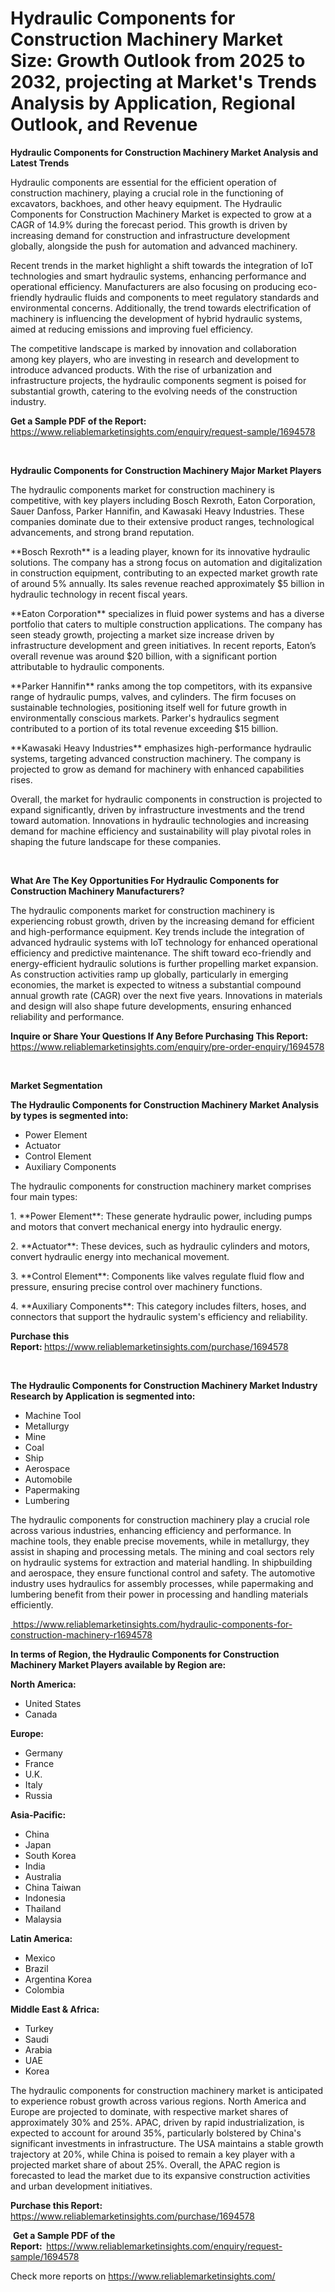 <p><h1>Hydraulic Components for Construction Machinery Market Size: Growth Outlook from 2025 to 2032, projecting at Market's Trends Analysis by Application, Regional Outlook, and Revenue</h1></p><p><strong>Hydraulic Components for Construction Machinery Market Analysis and Latest Trends</strong></p>
<p><p>Hydraulic components are essential for the efficient operation of construction machinery, playing a crucial role in the functioning of excavators, backhoes, and other heavy equipment. The Hydraulic Components for Construction Machinery Market is expected to grow at a CAGR of 14.9% during the forecast period. This growth is driven by increasing demand for construction and infrastructure development globally, alongside the push for automation and advanced machinery.</p><p>Recent trends in the market highlight a shift towards the integration of IoT technologies and smart hydraulic systems, enhancing performance and operational efficiency. Manufacturers are also focusing on producing eco-friendly hydraulic fluids and components to meet regulatory standards and environmental concerns. Additionally, the trend towards electrification of machinery is influencing the development of hybrid hydraulic systems, aimed at reducing emissions and improving fuel efficiency.</p><p>The competitive landscape is marked by innovation and collaboration among key players, who are investing in research and development to introduce advanced products. With the rise of urbanization and infrastructure projects, the hydraulic components segment is poised for substantial growth, catering to the evolving needs of the construction industry.</p></p>
<p><strong>Get a Sample PDF of the Report:&nbsp;</strong> <a href="https://www.reliablemarketinsights.com/enquiry/request-sample/1694578?utm_campaign=3583&utm_medium=2&utm_source=Github&utm_content=ia&utm_term=25032025&utm_id=hydraulic-components-for-construction-machinery">https://www.reliablemarketinsights.com/enquiry/request-sample/1694578</a></p>
<p>&nbsp;</p>
<p><strong>Hydraulic Components for Construction Machinery Major Market Players</strong></p>
<p><p>The hydraulic components market for construction machinery is competitive, with key players including Bosch Rexroth, Eaton Corporation, Sauer Danfoss, Parker Hannifin, and Kawasaki Heavy Industries. These companies dominate due to their extensive product ranges, technological advancements, and strong brand reputation.</p><p>**Bosch Rexroth** is a leading player, known for its innovative hydraulic solutions. The company has a strong focus on automation and digitalization in construction equipment, contributing to an expected market growth rate of around 5% annually. Its sales revenue reached approximately $5 billion in hydraulic technology in recent fiscal years.</p><p>**Eaton Corporation** specializes in fluid power systems and has a diverse portfolio that caters to multiple construction applications. The company has seen steady growth, projecting a market size increase driven by infrastructure development and green initiatives. In recent reports, Eaton’s overall revenue was around $20 billion, with a significant portion attributable to hydraulic components.</p><p>**Parker Hannifin** ranks among the top competitors, with its expansive range of hydraulic pumps, valves, and cylinders. The firm focuses on sustainable technologies, positioning itself well for future growth in environmentally conscious markets. Parker's hydraulics segment contributed to a portion of its total revenue exceeding $15 billion.</p><p>**Kawasaki Heavy Industries** emphasizes high-performance hydraulic systems, targeting advanced construction machinery. The company is projected to grow as demand for machinery with enhanced capabilities rises.</p><p>Overall, the market for hydraulic components in construction is projected to expand significantly, driven by infrastructure investments and the trend toward automation. Innovations in hydraulic technologies and increasing demand for machine efficiency and sustainability will play pivotal roles in shaping the future landscape for these companies.</p></p>
<p>&nbsp;</p>
<p><strong>What Are The Key Opportunities For Hydraulic Components for Construction Machinery Manufacturers?</strong></p>
<p><p>The hydraulic components market for construction machinery is experiencing robust growth, driven by the increasing demand for efficient and high-performance equipment. Key trends include the integration of advanced hydraulic systems with IoT technology for enhanced operational efficiency and predictive maintenance. The shift toward eco-friendly and energy-efficient hydraulic solutions is further propelling market expansion. As construction activities ramp up globally, particularly in emerging economies, the market is expected to witness a substantial compound annual growth rate (CAGR) over the next five years. Innovations in materials and design will also shape future developments, ensuring enhanced reliability and performance.</p></p>
<p><strong>Inquire or Share Your Questions If Any Before Purchasing This Report:</strong> <a href="https://www.reliablemarketinsights.com/enquiry/pre-order-enquiry/1694578?utm_campaign=3583&utm_medium=2&utm_source=Github&utm_content=ia&utm_term=25032025&utm_id=hydraulic-components-for-construction-machinery">https://www.reliablemarketinsights.com/enquiry/pre-order-enquiry/1694578</a></p>
<p>&nbsp;</p>
<p><strong>Market Segmentation</strong></p>
<p><strong>The Hydraulic Components for Construction Machinery Market Analysis by types is segmented into:</strong></p>
<p><ul><li>Power Element</li><li>Actuator</li><li>Control Element</li><li>Auxiliary Components</li></ul></p>
<p><p>The hydraulic components for construction machinery market comprises four main types: </p><p>1. **Power Element**: These generate hydraulic power, including pumps and motors that convert mechanical energy into hydraulic energy.  </p><p>2. **Actuator**: These devices, such as hydraulic cylinders and motors, convert hydraulic energy into mechanical movement.  </p><p>3. **Control Element**: Components like valves regulate fluid flow and pressure, ensuring precise control over machinery functions.  </p><p>4. **Auxiliary Components**: This category includes filters, hoses, and connectors that support the hydraulic system's efficiency and reliability.</p></p>
<p><strong>Purchase this Report:&nbsp;</strong><a href="https://www.reliablemarketinsights.com/purchase/1694578?utm_campaign=3583&utm_medium=2&utm_source=Github&utm_content=ia&utm_term=25032025&utm_id=hydraulic-components-for-construction-machinery">https://www.reliablemarketinsights.com/purchase/1694578</a></p>
<p>&nbsp;</p>
<p><strong>The Hydraulic Components for Construction Machinery Market Industry Research by Application is segmented into:</strong></p>
<p><ul><li>Machine Tool</li><li>Metallurgy</li><li>Mine</li><li>Coal</li><li>Ship</li><li>Aerospace</li><li>Automobile</li><li>Papermaking</li><li>Lumbering</li></ul></p>
<p><p>The hydraulic components for construction machinery play a crucial role across various industries, enhancing efficiency and performance. In machine tools, they enable precise movements, while in metallurgy, they assist in shaping and processing metals. The mining and coal sectors rely on hydraulic systems for extraction and material handling. In shipbuilding and aerospace, they ensure functional control and safety. The automotive industry uses hydraulics for assembly processes, while papermaking and lumbering benefit from their power in processing and handling materials efficiently.</p></p>
<p><a href="https://www.reliablemarketinsights.com/hydraulic-components-for-construction-machinery-r1694578?utm_campaign=3583&utm_medium=2&utm_source=Github&utm_content=ia&utm_term=25032025&utm_id=hydraulic-components-for-construction-machinery">&nbsp;https://www.reliablemarketinsights.com/hydraulic-components-for-construction-machinery-r1694578</a></p>
<p><strong>In terms of Region, the Hydraulic Components for Construction Machinery Market Players available by Region are:</strong></p>
<p>
    <p> <strong> North America: </strong>
        <ul>
            <li>United States</li>
            <li>Canada</li>
        </ul>
        </p> 
    <p> <strong> Europe: </strong>
        <ul>
            <li>Germany</li>
            <li>France</li>
            <li>U.K.</li>
            <li>Italy</li>
            <li>Russia</li>
        </ul>
        </p> 
    <p> <strong> Asia-Pacific: </strong>
        <ul>
            <li>China</li>
            <li>Japan</li>
            <li>South Korea</li>
            <li>India</li>
            <li>Australia</li>
            <li>China Taiwan</li>
            <li>Indonesia</li>
            <li>Thailand</li>
            <li>Malaysia</li>
        </ul>
        </p> 
    <p> <strong> Latin America: </strong>
        <ul>
            <li>Mexico</li>
            <li>Brazil</li>
            <li>Argentina Korea</li>
            <li>Colombia</li>
        </ul>
        </p> 
    <p> <strong> Middle East & Africa: </strong>
        <ul>
            <li>Turkey</li>
            <li>Saudi</li>
            <li>Arabia</li>
            <li>UAE</li>
            <li>Korea</li>
        </ul>
    </p>
    </p>
<p><p>The hydraulic components for construction machinery market is anticipated to experience robust growth across various regions. North America and Europe are projected to dominate, with respective market shares of approximately 30% and 25%. APAC, driven by rapid industrialization, is expected to account for around 35%, particularly bolstered by China's significant investments in infrastructure. The USA maintains a stable growth trajectory at 20%, while China is poised to remain a key player with a projected market share of about 25%. Overall, the APAC region is forecasted to lead the market due to its expansive construction activities and urban development initiatives.</p></p>
<p><strong>Purchase this Report: </strong><a href="https://www.reliablemarketinsights.com/purchase/1694578?utm_campaign=3583&utm_medium=2&utm_source=Github&utm_content=ia&utm_term=25032025&utm_id=hydraulic-components-for-construction-machinery">https://www.reliablemarketinsights.com/purchase/1694578</a></p>
<p>&nbsp;<strong>Get a Sample PDF of the Report:&nbsp;&nbsp;</strong><a href="https://www.reliablemarketinsights.com/enquiry/request-sample/1694578?utm_campaign=3583&utm_medium=2&utm_source=Github&utm_content=ia&utm_term=25032025&utm_id=hydraulic-components-for-construction-machinery">https://www.reliablemarketinsights.com/enquiry/request-sample/1694578</a></p>
<p><strong></strong></p>
<p>Check more reports on <a href="https://www.reliablemarketinsights.com/?utm_campaign=3583&utm_medium=2&utm_source=Github&utm_content=ia&utm_term=25032025&utm_id=hydraulic-components-for-construction-machinery">https://www.reliablemarketinsights.com/</a></p>